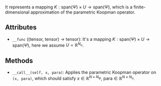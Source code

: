 
It represents a mapping $K: \mathrm{span}(\Psi) \times U \rightarrow \mathrm{span}(\Psi)$,
which is a finite-dimensional approximation of the parametric Koopman operator.

## Attributes

- `__func` ((tensor, tensor) -> tensor): It's a mapping
  $K: \mathrm{span}(\Psi) \times U \rightarrow \mathrm{span}(\Psi)$,
  here we assume $U = \mathbb{R}^{N_u}$.

## Methods

- `__call__(self, x, para)`: Applies the parametric Koopman operator on `(x, para)`,
  which should satisfy $x \in \mathbb{R}^{N \times N_{\psi}}$,
  $\text{para} \in \mathbb{R}^{N \times N_u}$.






